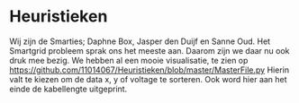 # Heuristieken
Wij zijn de Smarties; Daphne Box, Jasper den Duijf en Sanne Oud.
Het Smartgrid probleem sprak ons het meeste aan. Daarom zijn we daar nu ook druk mee bezig.
We hebben al een mooie visualisatie, te zien op https://github.com/11014067/Heuristieken/blob/master/MasterFile.py
Hierin valt te kiezen om de data x, y of voltage te sorteren. Ook word hier aan het einde de kabellengte uitgeprint.
